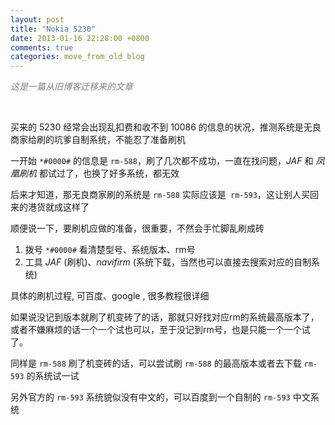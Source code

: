 ```yaml
---
layout: post
title: "Nokia 5230"
date: 2013-01-16 22:28:00 +0800
comments: true
categories: move_from_old_blog
---
```


*<font color = "gray">这是一篇从旧博客迁移来的文章</font>*

<br />

买来的 5230 经常会出现乱扣费和收不到 10086 的信息的状况，推测系统是无良商家给刷的坑爹自制系统，不能忍了准备刷机

<!-- more -->

一开始 `*#0000#` 的信息是 `rm-588`，刷了几次都不成功，一直在找问题，*JAF* 和 *凤凰刷机* 都试过了，也换了好多系统，都无效

后来才知道，那无良商家刷的系统是 `rm-588` 实际应该是` rm-593`，这让别人买回来的港货就成这样了

顺便说一下，要刷机应做的准备，很重要，不然会手忙脚乱刷成砖

1. 拨号 `*#0000#` 看清楚型号、系统版本、rm号
2. 工具 *JAF* (刷机)、*navifirm* (系统下载，当然也可以直接去搜索对应的自制系统)

具体的刷机过程, 可百度、google , 很多教程很详细

如果说没记到版本就刷了机变砖了的话，那就只好找对应rm的系统最高版本了，或者不嫌麻烦的话一个一个试也可以，至于没记到rm号，也是只能一个一个试了。

同样是 `rm-588` 刷了机变砖的话，可以尝试刷 `rm-588` 的最高版本或者去下载 `rm-593` 的系统试一试

另外官方的 `rm-593` 系统貌似没有中文的，可以百度到一个自制的 `rm-593` 中文系统